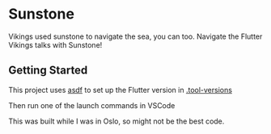 # Sunstone

Vikings used sunstone to navigate the sea, you can too. Navigate the Flutter Vikings talks with Sunstone!

## Getting Started

This project uses [asdf](https://asdf-vm.com/) to set up the Flutter version in [.tool-versions](.tool-versions)

Then run one of the launch commands in VSCode

This was built while I was in Oslo, so might not be the best code.

